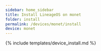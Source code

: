 ```yaml
---
sidebar: home_sidebar
title: Install LineageOS on monet
folder: install
permalink: /devices/monet/install
device: monet
---
```

{% include templates/device_install.md %}
